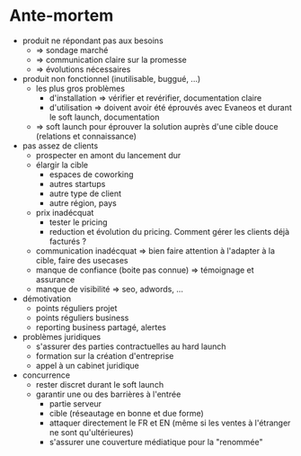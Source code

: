 # Ante-mortem

- produit ne répondant pas aux besoins
  - => sondage marché
  - => communication claire sur la promesse
  - => évolutions nécessaires
- produit non fonctionnel (inutilisable, buggué, ...)
  - les plus gros problèmes
    - d'installation => vérifier et revérifier, documentation claire
    - d'utilisation => doivent avoir été éprouvés avec Evaneos et durant le soft launch, documentation
  - => soft launch pour éprouver la solution auprès d'une cible douce (relations et connaissance)
- pas assez de clients
  - prospecter en amont du lancement dur
  - élargir la cible
    - espaces de coworking
    - autres startups
    - autre type de client
    - autre région, pays
  - prix inadécquat
    - tester le pricing
    - reduction et évolution du pricing. Comment gérer les clients déjà facturés ?
  - communication inadécquat => bien faire attention à l'adapter à la cible, faire des usecases
  - manque de confiance (boite pas connue) => témoignage et assurance
  - manque de visibilité => seo, adwords, ...
- démotivation
  - points réguliers projet
  - points réguliers business
  - reporting business partagé, alertes
- problèmes juridiques
  - s'assurer des parties contractuelles au hard launch
  - formation sur la création d'entreprise
  - appel à un cabinet juridique
- concurrence
  - rester discret durant le soft launch
  - garantir une ou des barrières à l'entrée
    - partie serveur
    - cible (réseautage en bonne et due forme)
    - attaquer directement le FR et EN (même si les ventes à l'étranger ne sont qu'ultérieures)
    - s'assurer une couverture médiatique pour la "renommée"
